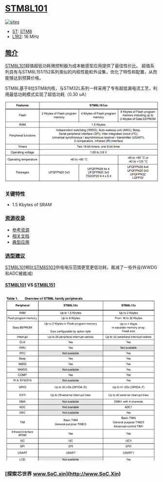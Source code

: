 ﻿# [STM8L101](https://github.com/SoCXin/STM8L101)

[![sites](http://182.61.61.133/link/resources/SoC.png)](http://www.SoC.Xin)

* [ST](https://www.st.com/zh/): [STM8](https://github.com/SoCXin/8051)
* [L1R2](https://github.com/SoCXin/Level): 16 MHz

## [简介](https://github.com/SoCXin/STM8L101/wiki)

[STM8L101](https://github.com/SoCXin/STM8L101)超值超低功耗微控制器为成本敏感型应用提供了最佳性价比。 超值系列具有与STM8L151/152系列类似的内核性能和外设集，优化了特性和配置，从而能够达到预算价格。

STM8L基于8位STM8内核，与STM32L系列一样采用了专有超低漏电流工艺，利用最低功耗模式实现了超低功耗（0.30 uA）


[![sites](docs/STM8L101.png)](https://www.st.com/zh/microcontrollers-microprocessors/stm8l101.html)

### 关键特性

* 1.5 Kbytes of SRAM



### [资源收录](https://github.com/SoCXin)

* [参考资源](src/)
* [相关文档](docs/)
* [典型应用](project/)

### [选型建议](https://github.com/SoCXin)

[STM8L101](https://github.com/SoCXin/STM8L101)相比[STM8S103](https://github.com/SoCXin/STM8S103)供电电压范围更宽更低功耗，裁减了一些外设(WWDG和ADC被裁减)

#### [STM8L101](https://github.com/SoCXin/STM8L101) VS [STM8L151](https://github.com/SoCXin/STM8L151)

[![sites](docs/vsSTM8L15X.png)](https://github.com/SoCXin)

### [探索芯世界 www.SoC.xin](http://www.SoC.Xin)
